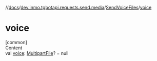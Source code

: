 //[docs](../../../index.md)/[dev.inmo.tgbotapi.requests.send.media](../index.md)/[SendVoiceFiles](index.md)/[voice](voice.md)



# voice  
[common]  
Content  
val [voice](voice.md): [MultipartFile](../../dev.inmo.tgbotapi.requests.abstracts/-multipart-file/index.md)? = null  



